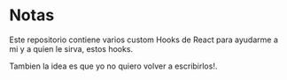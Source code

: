 # Notas
Este repositorio contiene varios custom Hooks de React para ayudarme a mi y a quien le sirva, estos hooks.

Tambien la idea es que yo no quiero volver a escribirlos!.